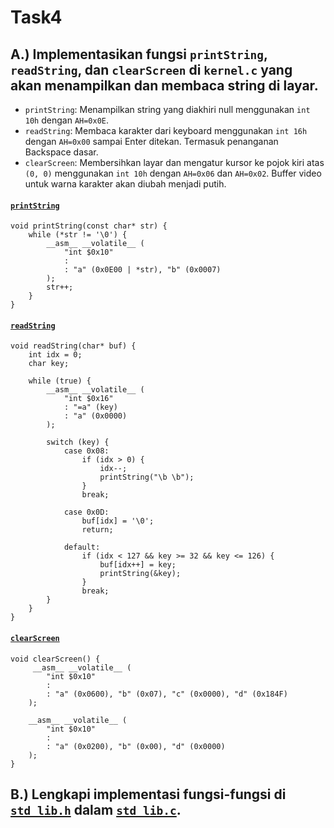 # Task4
## A.) Implementasikan fungsi `printString`, `readString`, dan `clearScreen` di `kernel.c` yang akan menampilkan dan membaca string di layar.
  - `printString`: Menampilkan string yang diakhiri null menggunakan `int 10h` dengan `AH=0x0E`.
  - `readString`: Membaca karakter dari keyboard menggunakan `int 16h` dengan `AH=0x00` sampai Enter ditekan. Termasuk penanganan Backspace dasar.
  - `clearScreen`: Membersihkan layar dan mengatur kursor ke pojok kiri atas `(0, 0)` menggunakan `int 10h` dengan `AH=0x06` dan `AH=0x02`. Buffer video untuk warna karakter akan diubah menjadi putih.

#### [`printString`](./src/printString)

```
void printString(const char* str) {
    while (*str != '\0') {
        __asm__ __volatile__ (
            "int $0x10"
            : 
            : "a" (0x0E00 | *str), "b" (0x0007)
        );
        str++;
    }
}
```

#### [`readString`](./src/readString)

```
void readString(char* buf) {
    int idx = 0;
    char key;

    while (true) {
        __asm__ __volatile__ (
            "int $0x16"
            : "=a" (key)
            : "a" (0x0000)
        );

        switch (key) {
            case 0x08:
                if (idx > 0) {
                    idx--;
                    printString("\b \b");
                }
                break;

            case 0x0D:
                buf[idx] = '\0';
                return;

            default:
                if (idx < 127 && key >= 32 && key <= 126) {
                    buf[idx++] = key;
                    printString(&key);
                }
                break;
        }
    }
}
```

#### [`clearScreen`](./src/clearScreen)

```
void clearScreen() {
     __asm__ __volatile__ (
        "int $0x10"
        : 
        : "a" (0x0600), "b" (0x07), "c" (0x0000), "d" (0x184F)
    );

    __asm__ __volatile__ (
        "int $0x10"
        : 
        : "a" (0x0200), "b" (0x00), "d" (0x0000)
    );
}
```


## B.) Lengkapi implementasi fungsi-fungsi di [`std_lib.h`](./include/std_lib.h) dalam [`std_lib.c`](./src/std_lib.c).

